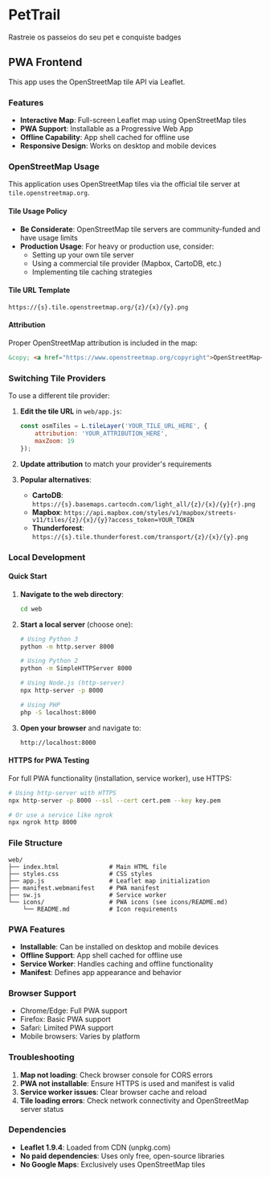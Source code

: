 # PetTrail
Rastreie os passeios do seu pet e conquiste badges

## PWA Frontend

This app uses the OpenStreetMap tile API via Leaflet.

### Features

- **Interactive Map**: Full-screen Leaflet map using OpenStreetMap tiles
- **PWA Support**: Installable as a Progressive Web App
- **Offline Capability**: App shell cached for offline use
- **Responsive Design**: Works on desktop and mobile devices

### OpenStreetMap Usage

This application uses OpenStreetMap tiles via the official tile server at `tile.openstreetmap.org`. 

#### Tile Usage Policy

- **Be Considerate**: OpenStreetMap tile servers are community-funded and have usage limits
- **Production Usage**: For heavy or production use, consider:
  - Setting up your own tile server
  - Using a commercial tile provider (Mapbox, CartoDB, etc.)
  - Implementing tile caching strategies

#### Tile URL Template

```
https://{s}.tile.openstreetmap.org/{z}/{x}/{y}.png
```

#### Attribution

Proper OpenStreetMap attribution is included in the map:
```html
&copy; <a href="https://www.openstreetmap.org/copyright">OpenStreetMap</a> contributors
```

### Switching Tile Providers

To use a different tile provider:

1. **Edit the tile URL** in `web/app.js`:
   ```javascript
   const osmTiles = L.tileLayer('YOUR_TILE_URL_HERE', {
       attribution: 'YOUR_ATTRIBUTION_HERE',
       maxZoom: 19
   });
   ```

2. **Update attribution** to match your provider's requirements

3. **Popular alternatives**:
   - **CartoDB**: `https://{s}.basemaps.cartocdn.com/light_all/{z}/{x}/{y}{r}.png`
   - **Mapbox**: `https://api.mapbox.com/styles/v1/mapbox/streets-v11/tiles/{z}/{x}/{y}?access_token=YOUR_TOKEN`
   - **Thunderforest**: `https://{s}.tile.thunderforest.com/transport/{z}/{x}/{y}.png`

### Local Development

#### Quick Start

1. **Navigate to the web directory**:
   ```bash
   cd web
   ```

2. **Start a local server** (choose one):
   ```bash
   # Using Python 3
   python -m http.server 8000
   
   # Using Python 2
   python -m SimpleHTTPServer 8000
   
   # Using Node.js (http-server)
   npx http-server -p 8000
   
   # Using PHP
   php -S localhost:8000
   ```

3. **Open your browser** and navigate to:
   ```
   http://localhost:8000
   ```

#### HTTPS for PWA Testing

For full PWA functionality (installation, service worker), use HTTPS:

```bash
# Using http-server with HTTPS
npx http-server -p 8000 --ssl --cert cert.pem --key key.pem

# Or use a service like ngrok
npx ngrok http 8000
```

### File Structure

```
web/
├── index.html              # Main HTML file
├── styles.css              # CSS styles
├── app.js                  # Leaflet map initialization
├── manifest.webmanifest    # PWA manifest
├── sw.js                   # Service worker
└── icons/                  # PWA icons (see icons/README.md)
    └── README.md           # Icon requirements
```

### PWA Features

- **Installable**: Can be installed on desktop and mobile devices
- **Offline Support**: App shell cached for offline use
- **Service Worker**: Handles caching and offline functionality
- **Manifest**: Defines app appearance and behavior

### Browser Support

- Chrome/Edge: Full PWA support
- Firefox: Basic PWA support
- Safari: Limited PWA support
- Mobile browsers: Varies by platform

### Troubleshooting

1. **Map not loading**: Check browser console for CORS errors
2. **PWA not installable**: Ensure HTTPS is used and manifest is valid
3. **Service worker issues**: Clear browser cache and reload
4. **Tile loading errors**: Check network connectivity and OpenStreetMap server status

### Dependencies

- **Leaflet 1.9.4**: Loaded from CDN (unpkg.com)
- **No paid dependencies**: Uses only free, open-source libraries
- **No Google Maps**: Exclusively uses OpenStreetMap tiles
